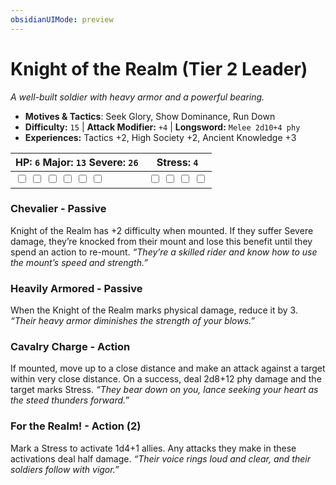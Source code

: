 ```yaml
---
obsidianUIMode: preview
---
```

# Knight of the Realm (Tier 2 Leader)

*A well-built soldier with heavy armor and a powerful bearing.*

- **Motives & Tactics**: Seek Glory, Show Dominance, Run Down
- **Difficulty:** `15` | **Attack Modifier:** `+4` | **Longsword:** `Melee 2d10+4 phy`
- **Experiences:** Tactics +2, High Society +2, Ancient Knowledge +3

| HP: `6` Major: `13` Severe: `26` | Stress: `4` |
|--|--|
|  <input type="checkbox" unchecked id="5989f991"> <input type="checkbox" unchecked id="25ccb619"> <input type="checkbox" unchecked id="ce419351"> <input type="checkbox" unchecked id="afa40725"> <input type="checkbox" unchecked id="f77f4e9f"> <input type="checkbox" unchecked id="26846595"> |  <input type="checkbox" unchecked id="e44551d6"> <input type="checkbox" unchecked id="c10fce38"> <input type="checkbox" unchecked id="338b9e41"> <input type="checkbox" unchecked id="b7484d46"> |

### Chevalier - Passive

Knight of the Realm has +2 difficulty when mounted. If they suffer Severe damage, they’re knocked from their mount and lose this benefit until they spend an action to re-mount. *“They’re a skilled rider and know how to use the mount’s speed and strength.”*

### Heavily Armored - Passive

When the Knight of the Realm marks physical damage, reduce it by 3. *“Their heavy armor diminishes the strength of your blows.”*

### Cavalry Charge - Action

If mounted, move up to a close distance and make an attack against a target within very close distance. On a success, deal 2d8+12 phy damage and the target marks Stress. *“They bear down on you, lance seeking your heart as the steed thunders forward.”*

### For the Realm! - Action (2)

Mark a Stress to activate 1d4+1 allies. Any attacks they make in these activations deal half damage. *“Their voice rings loud and clear, and their soldiers follow with vigor.”*


